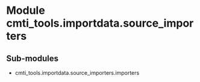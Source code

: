 Module cmti_tools.importdata.source_importers
=============================================

Sub-modules
-----------
* cmti_tools.importdata.source_importers.importers